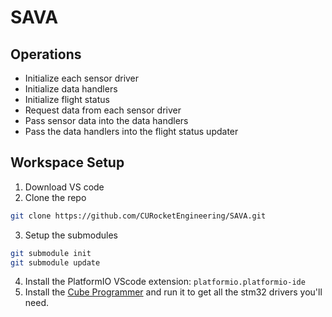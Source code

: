 # SAVA

## Operations
- Initialize each sensor driver
- Initialize data handlers
- Initialize flight status 
- Request data from each sensor driver 
- Pass sensor data into the data handlers
- Pass the data handlers into the flight status updater

## Workspace Setup
1. Download VS code
2. Clone the repo
```bash
git clone https://github.com/CURocketEngineering/SAVA.git
```
3. Setup the submodules 
```bash
git submodule init
git submodule update 
```
4. Install the PlatformIO VScode extension: `platformio.platformio-ide`
5. Install the [Cube Programmer](https://www.st.com/en/development-tools/stm32cubeprog.html#get-software) and run it to get all the stm32 drivers you'll need. 